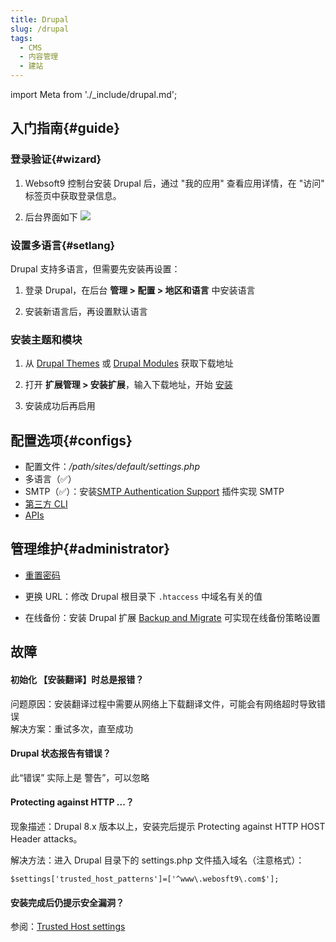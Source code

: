 ```yaml
---
title: Drupal
slug: /drupal
tags:
  - CMS
  - 内容管理
  - 建站
---
```


import Meta from './_include/drupal.md';

<Meta name="meta" />

## 入门指南{#guide}

### 登录验证{#wizard}

1. Websoft9 控制台安装 Drupal 后，通过 "我的应用" 查看应用详情，在 "访问" 标签页中获取登录信息。  

2. 后台界面如下
   ![](./assets/drupal-boardpage-websoft9.png)

### 设置多语言{#setlang}

Drupal 支持多语言，但需要先安装再设置：

1. 登录 Drupal，在后台 **管理 > 配置 > 地区和语言** 中安装语言

2. 安装新语言后，再设置默认语言

### 安装主题和模块

1. 从 [Drupal Themes](https://www.drupal.org/project/project_theme) 或 [Drupal Modules](https://www.drupal.org/project/project_module) 获取下载地址

2. 打开 **扩展管理 > 安装扩展**，输入下载地址，开始 [安装](https://www.drupal.org/docs/extending-drupal/installing-modules)

3. 安装成功后再启用

## 配置选项{#configs}

- 配置文件：*/path/sites/default/settings.php*
- 多语言（✅）
- SMTP（✅）：安装[SMTP Authentication Support](https://www.drupal.org/project/smtp) 插件实现 SMTP
- [第三方 CLI](https://drupalconsole.com/) 
- [APIs](https://www.drupal.org/docs/drupal-apis)

## 管理维护{#administrator}

- [重置密码](https://www.drupal.org/node/44164) 

- 更换 URL：修改 Drupal 根目录下 `.htaccess` 中域名有关的值

- 在线备份：安装 Drupal 扩展 [Backup and Migrate](https://www.drupal.org/project/backup_migrate) 可实现在线备份策略设置


## 故障

#### 初始化 【安装翻译】时总是报错？

问题原因：安装翻译过程中需要从网络上下载翻译文件，可能会有网络超时导致错误  
解决方案：重试多次，直至成功

#### Drupal 状态报告有错误？

此“错误” 实际上是 警告”，可以忽略

#### Protecting against HTTP ...？

现象描述：Drupal 8.x 版本以上，安装完后提示 Protecting against HTTP HOST Header attacks。  

解决方法：进入 Drupal 目录下的 settings.php 文件插入域名（注意格式）：

```
$settings['trusted_host_patterns']=['^www\.webosft9\.com$'];
```

#### 安装完成后仍提示安全漏洞？

参阅：[Trusted Host settings](https://www.drupal.org/node/1992030)
